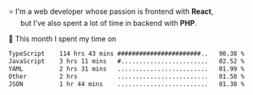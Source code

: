 ⭐ I'm a web developer whose passion is frontend with <b>React</b>,<br/>
&nbsp; &nbsp; &nbsp; but I've also spent a lot of time in backend with <b>PHP</b>.

📅 This month I spent my time on

<!--START_SECTION:waka-->

```txt
TypeScript    114 hrs 43 mins #######################..   90.38 %
JavaScript    3 hrs 11 mins   #........................   02.52 %
YAML          2 hrs 31 mins   .........................   01.99 %
Other         2 hrs           .........................   01.58 %
JSON          1 hr 44 mins    .........................   01.38 %
```

<!--END_SECTION:waka-->

